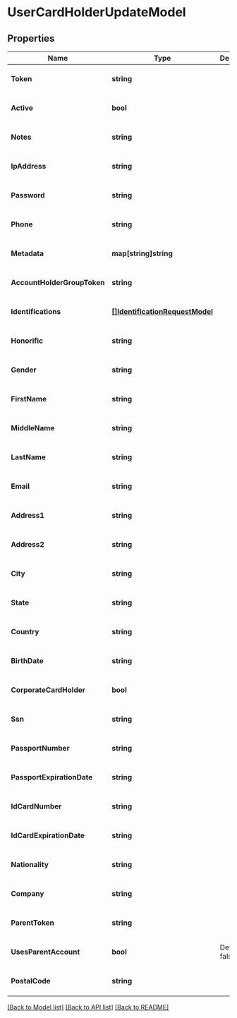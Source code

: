 # UserCardHolderUpdateModel

## Properties
Name | Type | Description | Notes
------------ | ------------- | ------------- | -------------
**Token** | **string** |  | [optional] [default to null]
**Active** | **bool** |  | [optional] [default to null]
**Notes** | **string** |  | [optional] [default to null]
**IpAddress** | **string** |  | [optional] [default to null]
**Password** | **string** |  | [optional] [default to null]
**Phone** | **string** |  | [optional] [default to null]
**Metadata** | **map[string]string** |  | [optional] [default to null]
**AccountHolderGroupToken** | **string** |  | [optional] [default to null]
**Identifications** | [**[]IdentificationRequestModel**](IdentificationRequestModel.md) |  | [optional] [default to null]
**Honorific** | **string** |  | [optional] [default to null]
**Gender** | **string** |  | [optional] [default to null]
**FirstName** | **string** |  | [optional] [default to null]
**MiddleName** | **string** |  | [optional] [default to null]
**LastName** | **string** |  | [optional] [default to null]
**Email** | **string** |  | [optional] [default to null]
**Address1** | **string** |  | [optional] [default to null]
**Address2** | **string** |  | [optional] [default to null]
**City** | **string** |  | [optional] [default to null]
**State** | **string** |  | [optional] [default to null]
**Country** | **string** |  | [optional] [default to null]
**BirthDate** | **string** |  | [optional] [default to null]
**CorporateCardHolder** | **bool** |  | [optional] [default to null]
**Ssn** | **string** |  | [optional] [default to null]
**PassportNumber** | **string** |  | [optional] [default to null]
**PassportExpirationDate** | **string** |  | [optional] [default to null]
**IdCardNumber** | **string** |  | [optional] [default to null]
**IdCardExpirationDate** | **string** |  | [optional] [default to null]
**Nationality** | **string** |  | [optional] [default to null]
**Company** | **string** |  | [optional] [default to null]
**ParentToken** | **string** |  | [optional] [default to null]
**UsesParentAccount** | **bool** | Default is false | [optional] [default to null]
**PostalCode** | **string** |  | [optional] [default to null]

[[Back to Model list]](../README.md#documentation-for-models) [[Back to API list]](../README.md#documentation-for-api-endpoints) [[Back to README]](../README.md)


